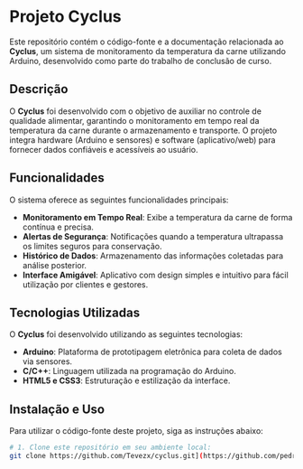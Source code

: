 # Projeto Cyclus
Este repositório contém o código-fonte e a documentação relacionada ao **Cyclus**, um sistema de monitoramento da temperatura da carne utilizando Arduino, desenvolvido como parte do trabalho de conclusão de curso.

## Descrição

O **Cyclus** foi desenvolvido com o objetivo de auxiliar no controle de qualidade alimentar, garantindo o monitoramento em tempo real da temperatura da carne durante o armazenamento e transporte. O projeto integra hardware (Arduino e sensores) e software (aplicativo/web) para fornecer dados confiáveis e acessíveis ao usuário.

## Funcionalidades

O sistema oferece as seguintes funcionalidades principais:

- **Monitoramento em Tempo Real**: Exibe a temperatura da carne de forma contínua e precisa.  
- **Alertas de Segurança**: Notificações quando a temperatura ultrapassa os limites seguros para conservação.  
- **Histórico de Dados**: Armazenamento das informações coletadas para análise posterior.  
- **Interface Amigável**: Aplicativo com design simples e intuitivo para fácil utilização por clientes e gestores.  

## Tecnologias Utilizadas

O **Cyclus** foi desenvolvido utilizando as seguintes tecnologias:

- **Arduino**: Plataforma de prototipagem eletrônica para coleta de dados via sensores.  
- **C/C++**: Linguagem utilizada na programação do Arduino.    
- **HTML5 e CSS3**: Estruturação e estilização da interface.   

## Instalação e Uso
Para utilizar o código-fonte deste projeto, siga as instruções abaixo:

```bash
# 1. Clone este repositório em seu ambiente local:
git clone https://github.com/Tevezx/cyclus.git](https://github.com/pedrodeca02/cyclus.git)
